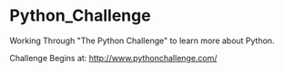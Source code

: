 # Python_Challenge
Working Through "The Python Challenge" to learn more about Python.

Challenge Begins at: http://www.pythonchallenge.com/
